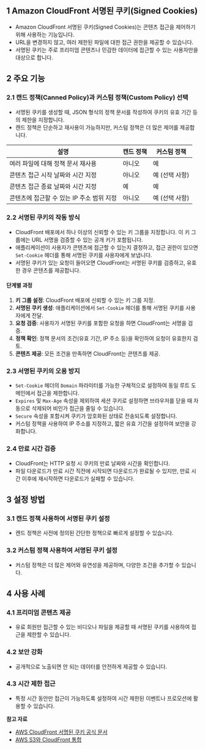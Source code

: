 ## 1 Amazon CloudFront 서명된 쿠키(Signed Cookies)

- Amazon CloudFront 서명된 쿠키(Signed Cookies)는 콘텐츠 접근을 제어하기 위해 사용하는 기능입니다.
- URL을 변경하지 않고, 여러 제한된 파일에 대한 접근 권한을 제공할 수 있습니다.
- 서명된 쿠키는 주로 프리미엄 콘텐츠나 민감한 데이터에 접근할 수 있는 사용자만을 대상으로 합니다.



## 2 주요 기능

### 2.1 캔드 정책(Canned Policy)과 커스텀 정책(Custom Policy) 선택

- 서명된 쿠키를 생성할 때, JSON 형식의 정책 문서를 작성하여 쿠키의 유효 기간 등의 제한을 지정합니다.
- 캔드 정책은 단순하고 재사용이 가능하지만, 커스텀 정책은 더 많은 제어를 제공합니다.

|설명|캔드 정책|커스텀 정책|
|---|---|---|
|여러 파일에 대해 정책 문서 재사용|아니오|예|
|콘텐츠 접근 시작 날짜와 시간 지정|아니오|예 (선택 사항)|
|콘텐츠 접근 종료 날짜와 시간 지정|예|예|
|콘텐츠에 접근할 수 있는 IP 주소 범위 지정|아니오|예 (선택 사항)|



### 2.2 서명된 쿠키의 작동 방식

- CloudFront 배포에서 하나 이상의 신뢰할 수 있는 키 그룹을 지정합니다. 이 키 그룹에는 URL 서명을 검증할 수 있는 공개 키가 포함됩니다.
- 애플리케이션이 사용자가 콘텐츠에 접근할 수 있는지 결정하고, 접근 권한이 있으면 `Set-Cookie` 헤더를 통해 서명된 쿠키를 사용자에게 보냅니다.
- 서명된 쿠키가 있는 요청이 들어오면 CloudFront는 서명된 쿠키를 검증하고, 유효한 경우 콘텐츠를 제공합니다.

#### 단계별 과정

1. **키 그룹 설정**: CloudFront 배포에 신뢰할 수 있는 키 그룹 지정.
2. **서명된 쿠키 생성**: 애플리케이션에서 `Set-Cookie` 헤더를 통해 서명된 쿠키를 사용자에게 전달.
3. **요청 검증**: 사용자가 서명된 쿠키를 포함한 요청을 하면 CloudFront는 서명을 검증.
4. **정책 확인**: 정책 문서의 조건(유효 기간, IP 주소 등)을 확인하여 요청이 유효한지 검토.
5. **콘텐츠 제공**: 모든 조건을 만족하면 CloudFront는 콘텐츠를 제공.



### 2.3 서명된 쿠키의 오용 방지

- `Set-Cookie` 헤더의 `Domain` 파라미터를 가능한 구체적으로 설정하여 동일 루트 도메인에서 접근을 제한합니다.
- `Expires` 및 `Max-Age` 속성을 제외하여 세션 쿠키로 설정하면 브라우저를 닫을 때 자동으로 삭제되어 비인가 접근을 줄일 수 있습니다.
- `Secure` 속성을 포함시켜 쿠키가 암호화된 상태로 전송되도록 설정합니다.
- 커스텀 정책을 사용하여 IP 주소를 지정하고, 짧은 유효 기간을 설정하여 보안을 강화합니다.



### 2.4 만료 시간 검증

- CloudFront는 HTTP 요청 시 쿠키의 만료 날짜와 시간을 확인합니다.
- 파일 다운로드가 만료 시간 직전에 시작되면 다운로드가 완료될 수 있지만, 만료 시간 이후에 재시작하면 다운로드가 실패할 수 있습니다.



## 3 설정 방법

### 3.1 캔드 정책 사용하여 서명된 쿠키 설정

- 캔드 정책은 사전에 정의된 간단한 정책으로 빠르게 설정할 수 있습니다.

### 3.2 커스텀 정책 사용하여 서명된 쿠키 설정

- 커스텀 정책은 더 많은 제어와 유연성을 제공하며, 다양한 조건을 추가할 수 있습니다.



## 4 사용 사례

### 4.1 프리미엄 콘텐츠 제공

- 유료 회원만 접근할 수 있는 비디오나 파일을 제공할 때 서명된 쿠키를 사용하여 접근을 제한할 수 있습니다.



### 4.2 보안 강화

- 공개적으로 노출되면 안 되는 데이터를 안전하게 제공할 수 있습니다.



### 4.3 시간 제한 접근

- 특정 시간 동안만 접근이 가능하도록 설정하여 시간 제한된 이벤트나 프로모션에 활용할 수 있습니다.



**참고 자료**

- [AWS CloudFront 서명된 쿠키 공식 문서](https://docs.aws.amazon.com/AmazonCloudFront/latest/DeveloperGuide/private-content-signed-cookies.html)
- [AWS S3와 CloudFront 통합](https://docs.aws.amazon.com/AmazonS3/latest/dev/WebsiteHosting.html)